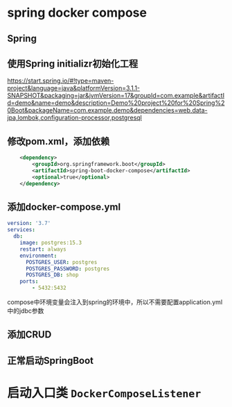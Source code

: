 
# spring docker compose
## Spring
## 使用Spring initializr初始化工程
https://start.spring.io/#!type=maven-project&language=java&platformVersion=3.1.1-SNAPSHOT&packaging=jar&jvmVersion=17&groupId=com.example&artifactId=demo&name=demo&description=Demo%20project%20for%20Spring%20Boot&packageName=com.example.demo&dependencies=web,data-jpa,lombok,configuration-processor,postgresql
## 修改pom.xml，添加依赖
```xml
    <dependency>
        <groupId>org.springframework.boot</groupId>
        <artifactId>spring-boot-docker-compose</artifactId>
        <optional>true</optional>
    </dependency>
```
## 添加docker-compose.yml
```yaml
version: '3.7'
services:
  db:
    image: postgres:15.3
    restart: always
    environment:
      POSTGRES_USER: postgres
      POSTGRES_PASSWORD: postgres
      POSTGRES_DB: shop
    ports:
        - 5432:5432
```
compose中环境变量会注入到spring的环境中，所以不需要配置application.yml中的jdbc参数
## 添加CRUD
## 正常启动SpringBoot

# 启动入口类 ```DockerComposeListener```